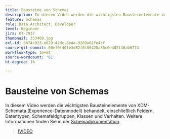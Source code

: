 ```yaml
---
title: Bausteine von Schemas
description: In diesem Video werden die wichtigsten Bausteinelemente von XDM-Schemata (Experience-Datenmodell) behandelt, einschließlich Feldern, Datentypen, Schemafeldgruppen, Klassen und Verhalten.
feature: Schemas
role: Data Architect, Developer
level: Beginner
jira: KT-7937
thumbnail: 333469.jpg
exl-id: 8b74c923-e629-42dc-8e4a-9289a61fe4cf
source-git-commit: 00ef0f40fb3d82f0c06428a35c0e402f46ab6774
workflow-type: tm+mt
source-wordcount: '61'
ht-degree: 1%

---
```


# Bausteine von Schemas

In diesem Video werden die wichtigsten Bausteinelemente von XDM-Schemata (Experience-Datenmodell) behandelt, einschließlich Feldern, Datentypen, Schemafeldgruppen, Klassen und Verhalten. Weitere Informationen finden Sie in der [Schemadokumentation](https://experienceleague.adobe.com/docs/experience-platform/xdm/home.html?lang=de).

>[!VIDEO](https://video.tv.adobe.com/v/333469?learn=on)
